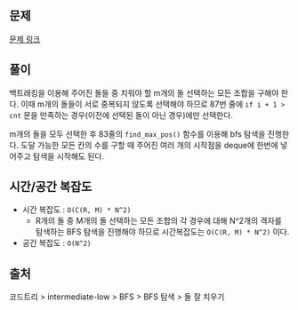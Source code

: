 ## 문제

[문제 링크](https://www.codetree.ai/missions/2/problems/clear-stones-well?&utm_source=clipboard&utm_medium=text)

## 풀이

백트래킹을 이용해 주어진 돌들 중 치워야 할 m개의 돌 선택하는 모든 조합을 구해야 한다.
이때 m개의 돌들이 서로 중복되지 않도록 선택해야 하므로 87번 줄에 `if i + 1 > cnt` 문을 만족하는 경우(이전에 선택된 돌이 아닌 경우)에만 선택한다.

m개의 돌을 모두 선택한 후 83줄의 `find_max_pos()` 함수를 이용해 bfs 탐색을 진행한다.
도달 가능한 모든 칸의 수를 구할 때 주어진 여러 개의 시작점을 deque에 한번에 넣어주고 탐색을 시작해도 된다.

## 시간/공간 복잡도

- 시간 복잡도 : `O(C(R, M) * N^2)`
  - R개의 돌 중 M개의 돌 선택하는 모든 조합의 각 경우에 대해 N^2개의 격자를 탐색하는 BFS 탐색을 진행해야 하므로 시간복잡도는 `O(C(R, M) * N^2)` 이다.
- 공간 복잡도 : `O(N^2)`

## 출처

코드트리 > intermediate-low > BFS > BFS 탐색 > 돌 잘 치우기
